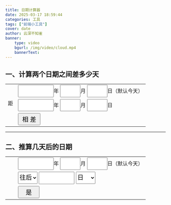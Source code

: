 ```yaml
---
title: 日期计算器
date: 2025-03-17 18:59:44
categories: 工具
tags: ["前端小工具"]
cover: date
author: 云深不知雀
banner:
    type: video
    bgurl: /img/video/cloud.mp4
    bannerText: 
---
```

## 一、计算两个日期之间差多少天
<table>
    <tbody>
        <tr>
            <td></td>
            <td>
                <input type="number" class="y" id="SY2">年
                <input type="number" class="d" id="SM2">月
                <input type="number" class="d" id="SD2">日（默认今天）
            </td>
        </tr>
        <tr>
            <td style="width:1rem" valign="top">距</td>
            <td>
                <input type="number" class="y" id="SY3">年
                <input type="number" class="d" id="SM3">月
                <input type="number" class="d" id="SD3">日
            </td>
        </tr>
        <tr>
            <td></td>
            <td>
                <input type="button" value=" 相 差 " onclick="daydiff()">
                <span class="res" id="result2"></span>
            </td>
        </tr>
    </tbody>
</table>

-----
## 二、推算几天后的日期
<table>
    <tbody>
        <tr>
            <td></td>
            <td>
                <input type="number" class="y" id="SY" name="SY">年
                <input type="number" class="d" id="SM" name="SM">月
                <input type="number" class="d" id="SD" name="SD">日（默认今天）
            </td>
        </tr>
        <tr>
            <td style="width:1rem">&nbsp;</td>
            <td>
                <select id="pom">
                    <option value="1">往后</option> 
                    <option value="-1">往前</option>   
                </select>
                <input type="number" class="y" id="dnum">
                <select id="dtype" onchange="sayHello()">
                    <option value="days">日</option>
                    <option value="weeks">星期</option>
                    <option value="months">月</option>  
                </select>   
                <span id="hint"></span>
            </td>
        </tr>
        <tr>
            <td></td>
            <td>
                <input type="button" value="   是   " onclick="dayadd()">     
                <span id="hint0"></span>
                <span class="res" id="result1"></span>
            </td>
        </tr>
    </tbody>
</table>

<style>
.y {
    width: 7rem;
}
.d {
    width: 4rem;
}
.m {

}
input, select {
    height: 2.4rem;
    font-size: 1.2rem;
}
</style>

<script>
     // 页面加载后执行计算
    document.addEventListener('DOMContentLoaded', () => {
        const date = new Date();
        document.getElementById('SY2').value = date.getFullYear();
        document.getElementById('SM2').value = date.getMonth() + 1;
        document.getElementById('SD2').value = date.getDate();

        document.getElementById('SY').value = date.getFullYear();
        document.getElementById('SM').value = date.getMonth() + 1;
        document.getElementById('SD').value = date.getDate();
    });

    function daydiff() {
        const date2 = new Date(document.getElementById('SY2').value, document.getElementById('SM2').value - 1, document.getElementById('SD2').value);
        const date3 = new Date(document.getElementById('SY3').value, document.getElementById('SM3').value - 1, document.getElementById('SD3').value);
        const diff = Math.abs(date2 - date3);
        const calcDays = Math.floor(diff / (1000 * 60 * 60 * 24));
        const calcWeeks = Math.floor(diff / (1000 * 60 * 60 * 24 * 7));
        // 取余
        const calcWeeksRemain = calcDays % 7;
        const calcMonths = Math.floor(diff / (1000 * 60 * 60 * 24 * 30));
        const calcMonthsRemain = calcMonths % 30;
        document.getElementById('result2').innerHTML = calcDays + ' 天 = ' + calcWeeks + ' 星期 '+ calcWeeksRemain + ' 天 = ' + calcMonths + ' 月 '+ calcWeeksRemain + ' 天';
    }

    function dayadd() {
        const date = new Date(document.getElementById('SY').value, document.getElementById('SM').value - 1, document.getElementById('SD').value);
        const pom = document.getElementById('pom').value;
        const dtype = document.getElementById('dtype').value;
        switch (dtype) {
            case 'days':
                // 日期加减
                date.setDate(date.getDate() + document.getElementById('dnum').value * pom);
                break;
            case 'weeks':
                // 周加减
                date.setDate(date.getDate() + document.getElementById('dnum').value * 7 * pom);
                break;
            case 'months':
                // 月份加减
                date.setDate(date.getMonth() + document.getElementById('dnum').value * 30 * pom);
                break;
            default:
                break;
        }
        const week = date.getDay();
        const weekStr = ['星期日', '星期一', '星期二', '星期三', '星期四', '星期五', '星期六'];
        const result = date.getFullYear() + ' 年 ' + (date.getMonth() + 1) + ' 月 ' + date.getDate() + ' 日 ' + weekStr[week];
        document.getElementById('result1').innerHTML = result;
    }
</script>

<script src="/js/dateCalc/func.js"></script>

